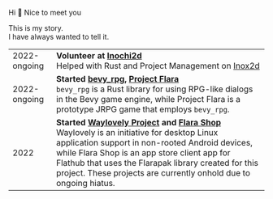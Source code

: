 Hi 👋
Nice to meet you

This is my story. <br/>
I have always wanted to tell it.

|  |  |
|----| ------------- |
| 2022-ongoing | **Volunteer at [Inochi2d](https://github.com/inochi2d)** <br/> Helped with Rust and Project Management  on [Inox2d](https://github.com/inochi2d/inox2d/)|
| 2022-ongoing | **Started [bevy_rpg](https://github.com/project-flara/bevy-rpg), [Project Flara](https://github.com/project-flara/project-flara/)**<br/>`bevy_rpg` is a Rust library for using RPG-like dialogs in the Bevy game engine, while Project Flara is a prototype JRPG game that employs `bevy_rpg`. |
| 2022 | **Started [Waylovely Project](https://github.com/waylovely-project/) and [Flara Shop](https://github.com/waylovely-project/flara-shop)**<br />Waylovely is an initiative for desktop Linux application support in non-rooted Android devices, while Flara Shop is an app store client app for Flathub that uses the Flarapak library created for this project. These projects are currently onhold due to ongoing hiatus. | 

